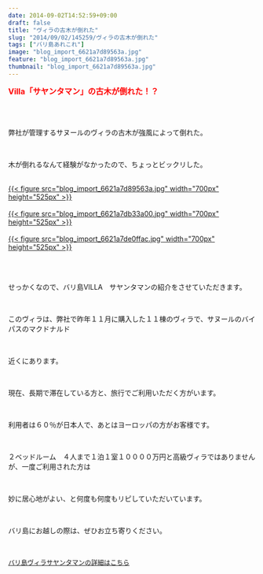 ```yaml
---
date: 2014-09-02T14:52:59+09:00
draft: false
title: "ヴィラの古木が倒れた"
slug: "2014/09/02/145259/ヴィラの古木が倒れた"
tags: ["バリ島あれこれ"]
image: "blog_import_6621a7d89563a.jpg"
feature: "blog_import_6621a7d89563a.jpg"
thumbnail: "blog_import_6621a7d89563a.jpg"
---
```

<p><font color="#ff0000" size="3"><strong>Villa「サヤンタマン」の古木が倒れた！？</strong></font></p><br/><br/><p>弊社が管理するサヌールのヴィラの古木が強風によって倒れた。</p><br/><p>木が倒れるなんて経験がなかったので、ちょっとビックリした。<br/></p><p><br/><a href="blog_import_6621a7d9a9d8e.jpg">{{< figure src="blog_import_6621a7d89563a.jpg" width="700px" height="525px" >}}</a> <br/><br/><a href="blog_import_6621a7dc4668a.jpg">{{< figure src="blog_import_6621a7db33a00.jpg" width="700px" height="525px" >}}</a> <br/><br/><a href="blog_import_6621a7df2c638.jpg">{{< figure src="blog_import_6621a7de0ffac.jpg" width="700px" height="525px" >}}</a> <br/></p><br/><br/><p>せっかくなので、バリ島VILLA　サヤンタマンの紹介をさせていただきます。</p><br/><p>このヴィラは、弊社で昨年１１月に購入した１１棟のヴィラで、サヌールのバイパスのマクドナルド</p><br/><p>近くにあります。</p><br/><p>現在、長期で滞在している方と、旅行でご利用いただく方がいます。</p><br/><p>利用者は６０％が日本人で、あとはヨーロッパの方がお客様です。</p><br/><p>２ベッドルーム　４人まで１泊１室１００００万円と高級ヴィラではありませんが、一度ご利用された方は</p><br/><p>妙に居心地がよい、と何度も何度もリピしていただいています。</p><br/><p>バリ島にお越しの際は、ぜひお立ち寄りください。</p><br/><p><font color="#0000ff" size="2"><u><a href="?page_id=507" target="_blank">バリ島ヴィラサヤンタマンの詳細はこちら</a> </u></font></p><br/><br/><br/><br/><br/><br/>

